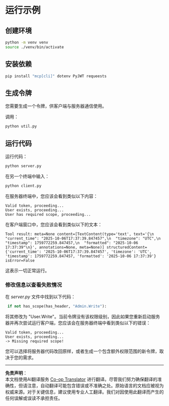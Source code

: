 <!--
CO_OP_TRANSLATOR_METADATA:
{
  "original_hash": "fd28e690667b8ad84bb153cb025cfd73",
  "translation_date": "2025-10-07T01:15:39+00:00",
  "source_file": "03-GettingStarted/11-simple-auth/solution/python/README.md",
  "language_code": "zh"
}
-->
# 运行示例

## 创建环境

```sh
python -m venv venv
source ./venv/bin/activate
```

## 安装依赖

```sh
pip install "mcp[cli]" dotenv PyJWT requeests
```

## 生成令牌

您需要生成一个令牌，供客户端与服务器通信使用。

调用：

```sh
python util.py
```

## 运行代码

运行代码：

```sh
python server.py
```

在另一个终端中输入：

```sh
python client.py
```

在服务器终端中，您应该会看到类似以下内容：

```text
Valid token, proceeding...
User exists, proceeding...
User has required scope, proceeding...
```

在客户端窗口中，您应该会看到类似以下的文本：

```text
Tool result: meta=None content=[TextContent(type='text', text='{\n  "current_time": "2025-10-06T17:37:39.847457",\n  "timezone": "UTC",\n  "timestamp": 1759772259.847457,\n  "formatted": "2025-10-06 17:37:39"\n}', annotations=None, meta=None)] structuredContent={'current_time': '2025-10-06T17:37:39.847457', 'timezone': 'UTC', 'timestamp': 1759772259.847457, 'formatted': '2025-10-06 17:37:39'} isError=False
```

这表示一切正常运行。

### 修改信息以查看失败情况

在 *server.py* 文件中找到以下代码：

```python
 if not has_scope(has_header, "Admin.Write"):
```

将其修改为 "User.Write"。当前令牌没有该权限级别，因此如果您重新启动服务器并再次尝试运行客户端，您应该会在服务器终端中看到类似以下的错误：

```text
Valid token, proceeding...
User exists, proceeding...
-> Missing required scope!
```

您可以选择将服务器代码改回原样，或者生成一个包含额外权限范围的新令牌，取决于您的需求。

---

**免责声明**：  
本文档使用AI翻译服务 [Co-op Translator](https://github.com/Azure/co-op-translator) 进行翻译。尽管我们努力确保翻译的准确性，但请注意，自动翻译可能包含错误或不准确之处。原始语言的文档应被视为权威来源。对于关键信息，建议使用专业人工翻译。我们对因使用此翻译而产生的任何误解或误读不承担责任。